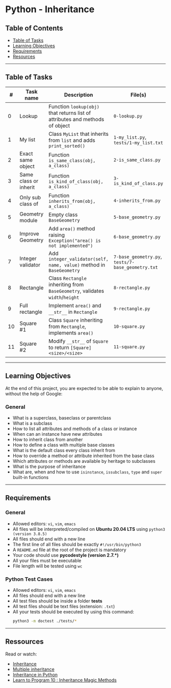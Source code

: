 # Python - Inheritance

## Table of Contents
- [Table of Tasks](#table-of-tasks)  
- [Learning Objectives](#learning-objectives)  
- [Requirements](#requirements)  
- [Resources](#resources)  

---

## Table of Tasks  

| #  | Task name               | Description                                                                 | File(s) |
|----|-------------------------|-----------------------------------------------------------------------------|---------|
| 0  | Lookup                  | Function `lookup(obj)` that returns list of attributes and methods of object | `0-lookup.py` |
| 1  | My list                 | Class `MyList` that inherits from `list` and adds `print_sorted()`          | `1-my_list.py`, `tests/1-my_list.txt` |
| 2  | Exact same object       | Function `is_same_class(obj, a_class)`                                      | `2-is_same_class.py` |
| 3  | Same class or inherit   | Function `is_kind_of_class(obj, a_class)`                                   | `3-is_kind_of_class.py` |
| 4  | Only sub class of       | Function `inherits_from(obj, a_class)`                                      | `4-inherits_from.py` |
| 5  | Geometry module         | Empty class `BaseGeometry`                                                  | `5-base_geometry.py` |
| 6  | Improve Geometry        | Add `area()` method raising `Exception("area() is not implemented")`        | `6-base_geometry.py` |
| 7  | Integer validator       | Add `integer_validator(self, name, value)` method in `BaseGeometry`         | `7-base_geometry.py`, `tests/7-base_geometry.txt` |
| 8  | Rectangle               | Class `Rectangle` inheriting from `BaseGeometry`, validates `width`/`height`| `8-rectangle.py` |
| 9  | Full rectangle          | Implement `area()` and `__str__` in `Rectangle`                            | `9-rectangle.py` |
| 10 | Square #1               | Class `Square` inheriting from `Rectangle`, implements `area()`             | `10-square.py` |
| 11 | Square #2               | Modify `__str__` of `Square` to return `[Square] <size>/<size>`             | `11-square.py` |

---

## Learning Objectives  

At the end of this project, you are expected to be able to explain to anyone, without the help of Google:

### General  
- What is a superclass, baseclass or parentclass  
- What is a subclass  
- How to list all attributes and methods of a class or instance  
- When can an instance have new attributes  
- How to inherit class from another  
- How to define a class with multiple base classes  
- What is the default class every class inherit from  
- How to override a method or attribute inherited from the base class  
- Which attributes or methods are available by heritage to subclasses  
- What is the purpose of inheritance  
- What are, when and how to use `isinstance`, `issubclass`, `type` and `super` built-in functions  

---

## Requirements  

### General  
- Allowed editors: `vi`, `vim`, `emacs`  
- All files will be interpreted/compiled on **Ubuntu 20.04 LTS** using `python3 (version 3.8.5)`  
- All files should end with a new line  
- The first line of all files should be exactly `#!/usr/bin/python3`  
- A `README.md` file at the root of the project is mandatory  
- Your code should use **pycodestyle (version 2.7.*)**  
- All your files must be executable  
- File length will be tested using `wc`  

### Python Test Cases  
- Allowed editors: `vi`, `vim`, `emacs`  
- All files should end with a new line  
- All test files should be inside a folder **tests**  
- All test files should be text files (extension: `.txt`)  
- All your tests should be executed by using this command:  
  ```bash
  python3 -m doctest ./tests/*

---

## Ressources

Read or watch:

- [Inheritance](https://docs.python.org/3/tutorial/classes.html#inheritance)
- [Multiple inheritance](https://docs.python.org/3/tutorial/classes.html#multiple-inheritance)
- [Inheritance in Python](https://www.packtpub.com/en-us/learning/how-to-tutorials/inheritance-python/)
- [Learn to Program 10 : Inheritance Magic Methods](https://www.youtube.com/watch?v=d8kCdLCi6Lk)